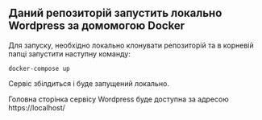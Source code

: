 ## Даний репозиторій запустить локально Wordpress за домомогою Docker

Для запуску, необхідно локально клонувати репозиторій та в корневій папці запустити наступну команду:

```
docker-compose up
```

Сервіс збілдиться і буде запущений локально.

Головна сторінка сервісу Wordpress буде доступна за адресою
https://localhost/